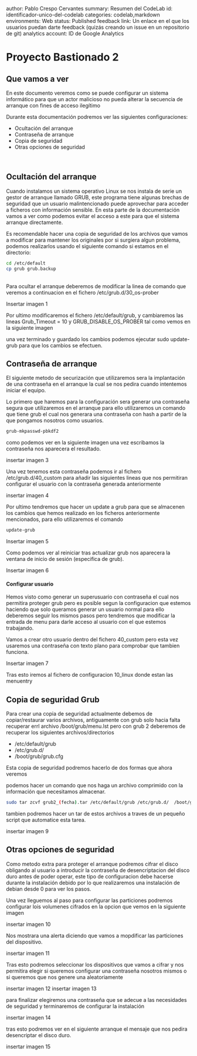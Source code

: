 author: Pablo Crespo Cervantes
summary: Resumen del CodeLab 
id: identificador-unico-del-codelab 
categories: codelab,markdown 
environments: Web 
status: Published 
feedback link: Un enlace en el que los usuarios puedan darte feedback (quizás creando un issue en un repositorio de git) 
analytics account: ID de Google Analytics
 

# Proyecto Bastionado 2

## Que vamos a ver

En este documento veremos como se puede configurar un sistema informático para que un actor malicioso no pueda alterar la secuencia de arranque con fines de acceso ilegítimo

Durante esta documentación podremos ver las siguientes configuraciones:

- Ocultación del arranque
- Contraseña de arranque 
- Copia de seguridad
- Otras opciones de seguridad

</ul>

<br>

## Ocultación del arranque

Cuando instalamos un sistema operativo Linux se nos instala de serie un gestor de arranque llamado GRUB, este programa tiene algunas brechas de seguridad que un usuario malintencionado puede aprovechar para acceder a ficheros con información sensible. En esta parte de la documentación vamos a ver como podemos evitar el acceso a este para que el sistema arranque directamente.

Es recomendable hacer una copia de seguridad de los archivos que vamos a modificar para mantener los originales por si surgiera algun problema, podemos realizarlos usando el siguiente comando si estamos en el directorio: 
<br>
```sh
cd /etc/default
cp grub grub.backup
```
<br>
Para ocultar el arranque deberemos de modificar la linea de comando que veremos a continuacion en el fichero /etc/grub.d/30_os-prober

Insertar imagen 1

Por ultimo modificaremos el fichero /etc/default/grub, y cambiaremos las lineas Grub_Timeout = 10 y  GRUB_DISABLE_OS_PROBER tal como vemos en la siguiente imagen


una vez terminado y guardado los cambios podemos ejecutar sudo update-grub para que los cambios se efectuen.

## Contraseña de arranque

El siguiente metodo de securización que utilizaremos sera la implantación de una contraseña en el arranque la cual se nos pedira cuando intentemos iniciar el equipo.

Lo primero que haremos para la configuración sera generar una contraseña segura que utilizaremos en el arranque para ello utilizaremos un comando que tiene grub el cual nos generara una contraseña con hash a partir de la que pongamos nosotros como usuarios.

```sh
grub-mkpasswd-pbkdf2
```

como podemos ver en la siguiente imagen una vez escribamos la contraseña nos aparecera el resultado.

insertar imagen 3

Una vez tenemos esta contraseña podemos ir al fichero /etc/grub.d/40_custom para añadir las siguientes lineas que nos permitiran configurar el usuario con la contraseña generada anteriormente

insertar imagen 4

Por ultimo tendremos que hacer un update a grub para que se almacenen los cambios que hemos realizado en los ficheros anteriormente mencionados, para ello utilizaremos el comando

```sh
update-grub
```
Insertar imagen 5

Como podemos ver al reiniciar tras actualizar grub nos aparecera la ventana de inicio de sesión (especifica de grub).

Insertar imagen 6

#### Configurar usuario

Hemos visto como generar un superusuario con contraseña el cual nos permitira proteger grub pero es posible segun la configuracion que estemos haciendo que solo queramos generar un usuario normal para ello deberemos seguir los mismos pasos pero tendremos que modificar la entrada de menu para darle acceso al usuario con el que estemos trabajando.

Vamos a crear otro usuario dentro del fichero 40_custom pero esta vez usaremos una contraseña con texto plano para comprobar que tambien funciona.

Insertar imagen 7

Tras esto iremos al fichero de configuracion 10_linux donde estan las menuentry 

## Copia de seguridad Grub

Para crear una copia de seguridad actualmente debemos de copiar/restaurar varios archivos, antiguamente con grub solo hacia falta recuperar errl archivo /boot/grub/menu.lst pero con grub 2 deberemos de recuperar los siguientes archivos/directorios

- /etc/default/grub
- /etc/grub.d/
- /boot/grub/grub.cfg

Esta copia de seguridad podremos hacerlo de dos formas que ahora veremos

podemos hacer un comando que nos haga un archivo comprimido con la información que necesitamos almacenar.

```sh
sudo tar zcvf grub2_(fecha).tar /etc/default/grub /etc/grub.d/  /boot/grub/grub.cfg
```

tambien podremos hacer un tar de estos archivos a traves de un pequeño script que automatice esta tarea.

insertar imagen 9

## Otras opciones de seguridad

Como metodo extra para proteger el arranque podremos cifrar el disco obligando al usuario a introducir la contraseña de desencriptacion del disco duro antes de poder operar, este tipo de configuracion debe hacerse durante la instalación debido por lo que realizaremos una instalación de debian desde 0 para ver los pasos.

Una vez lleguemos al paso para configurar las particiones podremos configurar lois volumenes cifrados en la opcion que vemos en la siguiente imagen

insertar imagen 10

Nos mostrara una alerta diciendo que vamos a mopdificar las particiones del dispositivo.

insertar imagen 11

Tras esto podremos seleccionar los dispositivos que vamos a cifrar y nos permitira elegir si queremos configurar una contraseña nosotros mismos o si queremos que nos genere una aleatoriamente

insertar imagen 12 insertar imagen 13

para finalizar elegiremos una contraseña que se adecue a las necesidades de seguridad y terminaremos de configurar la instalación

insertar imagen 14

tras esto podremos ver en el siguiente arranque el mensaje que nos pedira desencriptar el disco duro.

insertar imagen 15
